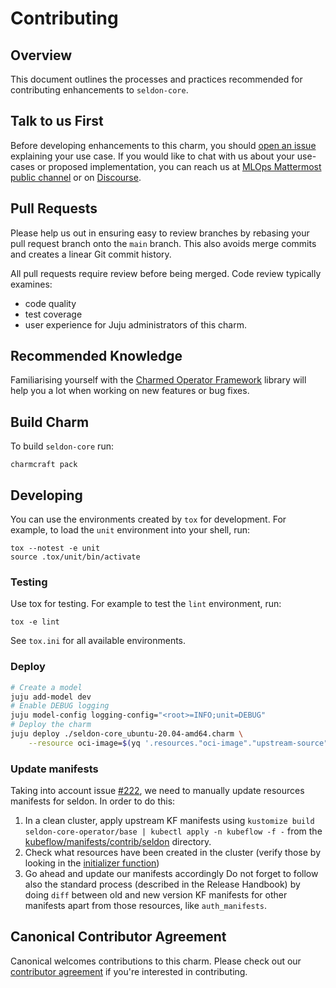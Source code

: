 # Contributing

## Overview

This document outlines the processes and practices recommended for contributing enhancements to `seldon-core`.

## Talk to us First

Before developing enhancements to this charm, you should [open an issue](/../../issues) explaining your use case. If you would like to chat with us about your use-cases or proposed implementation, you can reach us at [MLOps Mattermost public channel](https://chat.charmhub.io/charmhub/channels/mlops-documentation) or on [Discourse](https://discourse.charmhub.io/).

## Pull Requests

Please help us out in ensuring easy to review branches by rebasing your pull request branch onto the `main` branch. This also avoids merge commits and creates a linear Git commit history.

All pull requests require review before being merged. Code review typically examines:
  - code quality
  - test coverage
  - user experience for Juju administrators of this charm.

## Recommended Knowledge

Familiarising yourself with the [Charmed Operator Framework](https://juju.is/docs/sdk) library will help you a lot when working on new features or bug fixes.

## Build Charm

To build `seldon-core` run:

```shell
charmcraft pack
```

## Developing

You can use the environments created by `tox` for development. For example, to load the `unit` environment into your shell, run:

```shell
tox --notest -e unit
source .tox/unit/bin/activate
```

### Testing

Use tox for testing. For example to test the `lint` environment, run:

```shell
tox -e lint
```

See `tox.ini` for all available environments.

### Deploy

```bash
# Create a model
juju add-model dev
# Enable DEBUG logging
juju model-config logging-config="<root>=INFO;unit=DEBUG"
# Deploy the charm
juju deploy ./seldon-core_ubuntu-20.04-amd64.charm \
    --resource oci-image=$(yq '.resources."oci-image"."upstream-source"' metadata.yaml)
```

### Update manifests
Taking into account issue [#222](https://github.com/canonical/seldon-core-operator/issues/222), we need to manually update resources manifests for seldon. In order to do this:
1. In a clean cluster, apply upstream KF manifests using `kustomize build seldon-core-operator/base | kubectl apply -n kubeflow -f -` from the [kubeflow/manifests/contrib/seldon](https://github.com/kubeflow/manifests/tree/master/contrib/seldon) directory.
1. Check what resources have been created in the cluster (verify those by looking in the [initializer function](https://github.com/SeldonIO/seldon-core/blob/master/operator/utils/k8s/initializer.go#L46))
1. Go ahead and update our manifests accordingly
Do not forget to follow also the standard process (described in the Release Handbook) by doing `diff` between old and new version KF manifests for other manifests apart from those resources, like `auth_manifests`.

## Canonical Contributor Agreement

Canonical welcomes contributions to this charm. Please check out our [contributor agreement](https://ubuntu.com/legal/contributors) if you're interested in contributing.
